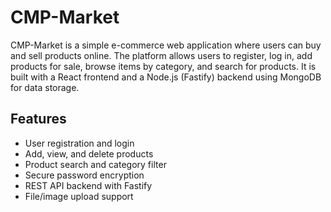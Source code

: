 # CMP-Market

CMP-Market is a simple e-commerce web application where users can buy and sell products online. The platform allows users to register, log in, add products for sale, browse items by category, and search for products. It is built with a React frontend and a Node.js (Fastify) backend using MongoDB for data storage.

## Features

- User registration and login
- Add, view, and delete products
- Product search and category filter
- Secure password encryption
- REST API backend with Fastify
- File/image upload support